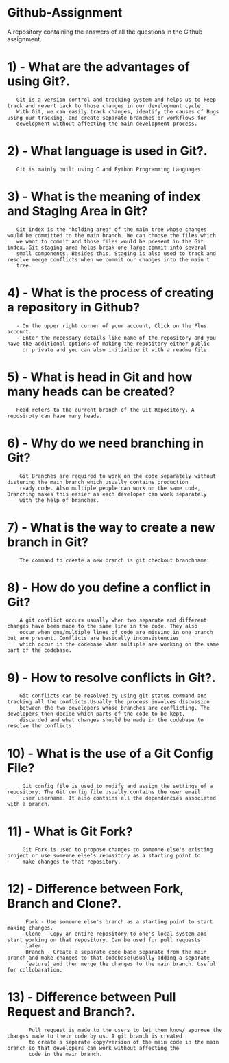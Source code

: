 # Github-Assignment
A repository containing the answers of all the questions in the Github assignment.

# 1) - What are the advantages of using Git?.
       Git is a version control and tracking system and helps us to keep track and revert back to those changes in our development cycle. 
       With Git, we can easily track changes, identify the causes of Bugs using our tracking, and create separate branches or workflows for 
       development without affecting the main development process.
# 2) - What language is used in Git?.
       Git is mainly built using C and Python Programming Languages.

# 3) - What is the meaning of index and Staging Area in Git?
       Git index is the "holding area" of the main tree whose changes would be committed to the main branch. We can choose the files which 
       we want to commit and those files would be present in the Git index. Git staging area helps break one large commit into several 
       small components. Besides this, Staging is also used to track and resolve merge conflicts when we commit our changes into the main t
       tree.

# 4) - What is the process of creating a repository in Github?
       - On the upper right corner of your account, Click on the Plus account.
       - Enter the necessary details like name of the repository and you have the additional options of making the repository either public 
         or private and you can also initialize it with a readme file.

# 5) - What is head in Git and how many heads can be created?
       Head refers to the current branch of the Git Repository. A reposiroty can have many heads.
       
# 6) - Why do we need branching in Git?
        Git Branches are required to work on the code separately without disturing the main branch which usually contains production 
        ready code. Also multiple people can work on the same code, Branching makes this easier as each developer can work separately 
        with the help of branches.
        
 # 7) - What is the way to create a new branch in Git?
        The command to create a new branch is git checkout branchname.
   
 # 8) - How do you define a conflict in Git?
        A git conflict occurs usually when two separate and different changes have been made to the same line in the code. They also
        occur when one/multiple lines of code are missing in one branch but are present. Conflicts are basically inconsistencies
        which occur in the codebase when multiple are working on the same part of the codebase.
 
 # 9) - How to resolve conflicts in Git?.
        Git conflicts can be resolved by using git status command and tracking all the conflicts.Usually the process involves discussion
        between the two developers whose branches are conflicting. The developers then decide which parts of the code to be kept,
        discarded and what changes should be made in the codebase to resolve the conflicts.
 
 # 10) - What is the use of a Git Config File?
         Git config file is used to modify and assign the settings of a repository. The Git config file usually contains the user email 
         user username. It also contains all the dependencies associated with a branch.
         
  # 11) - What is Git Fork?
         Git Fork is used to propose changes to someone else's existing project or use someone else's repository as a starting point to
         make changes to that repository.
         
  # 12) - Difference between Fork, Branch and Clone?.
          Fork - Use someone else's branch as a starting point to start making changes.
          Clone - Copy an entire repository to one's local system and start working on that repository. Can be used for pull requests
          later.
          Branch - Create a separate code base separate from the main branch and make changes to that codebase(usually adding a separate 
          feature) and then merge the changes to the main branch. Useful for collobaration.
          
   # 13) - Difference between Pull Request and Branch?.
           Pull request is made to the users to let them know/ approve the changes made to their code by us. A git branch is created
           to create a separate copy/version of the main code in the main branch so that developers can work without affecting the 
           code in the main branch.
 
   
        

